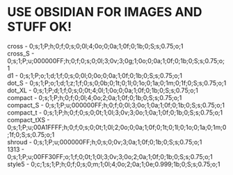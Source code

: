 # USE OBSIDIAN FOR IMAGES AND STUFF OK!

cross - 0;s;1;P;h;0;f;0;s;0;0l;4;0o;0;0a;1;0f;0;1b;0;S;s;0.75;o;1<br>
cross_S - 0;s;1;P;u;000000FF;h;0;f;0;s;0;0l;3;0v;3;0g;1;0o;0;0a;1;0f;0;1b;0;S;s;0.75;o;1<br>
d1 - 0;s;1;P;o;1;d;1;f;0;s;0;0l;0;0o;0;0a;1;0f;0;1b;0;S;s;0.75;o;1<br>
dot_S - 0;s;1;P;o;1;d;1;z;1;f;0;s;0;0b;0;1t;0;1l;0;1o;0;1a;0;1m;0;1f;0;S;s;0.75;o;1<br>
dot_XL - 0;s;1;P;d;1;f;0;s;0;0t;4;0l;1;0o;0;0a;1;0f;0;1b;0;S;s;0.75;o;1<br>
compact - 0;s;1;P;h;0;f;0;0l;4;0o;2;0a;1;0f;0;1b;0;S;s;0.75;o;1<br>
compact_S - 0;s;1;P;u;000000FF;h;0;f;0;0l;3;0o;1;0a;1;0f;0;1b;0;S;s;0.75;o;1<br>
compact_t - 0;s;1;P;h;0;f;0;s;0;0t;1;0l;3;0v;3;0o;1;0a;1;0f;0;1b;0;S;s;0.75;o;1<br>
compact_tXS - 0;s;1;P;u;00A1FFFF;h;0;f;0;s;0;0t;1;0l;2;0o;0;0a;1;0f;0;1t;0;1l;0;1o;0;1a;0;1m;0;1f;0;S;s;0.75;o;1<br>
shroud - 0;s;1;P;u;000000FF;h;0;s;0;0v;3;0a;1;0f;0;1b;0;S;s;0.75;o;1<br>
1313 - 0;s;1;P;u;00FF30FF;o;1;f;0;0t;1;0l;3;0v;3;0o;2;0a;1;0f;0;1b;0;S;s;0.75;o;1<br>
style5 - 0;c;1;s;1;P;h;0;f;0;s;0;m;1;0l;4;0o;2;0a;1;0e;0.999;1b;0;S;s;0.75;o;1<br>
 
